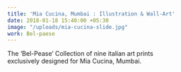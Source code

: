 ```yaml
---
title: 'Mia Cucina, Mumbai : Illustration & Wall-Art'
date: 2018-01-18 15:40:00 +05:30
image: "/uploads/mia-cucina-slide.jpg"
work: Bel-paese
---
```


The ‘Bel-Pease’ Collection of nine italian art prints<br>exclusively designed for Mia Cucina, Mumbai.
